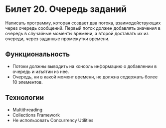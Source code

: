 # Билет 20. Очередь заданий
Написать программу, которая создает два потока, взаимодействующих
через очередь сообщений. Первый поток должен добавлять значения в
очередь в случайные моменты времени, а второй доставать их из очереди,
через заданные промежутки времени.
## Функциональность
* Потоки должны выводить на консоль информацию о добавлении в
очередь и изъятии из нее.
* Очередь, ни в какой момент времени, не должна содержать более
10 элементов.
## Технологии
* Multithreading
* Collections Framework
* Не использовать Concurrency Utilities